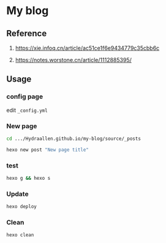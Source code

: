 # My blog

## Reference

1. https://xie.infoq.cn/article/ac51ce1f6e9434779c35cbb6c

2. https://notes.worstone.cn/article/1112885395/


## Usage

### config page

edit `_config.yml`

### New page

```bash
cd .../Hydraallen.github.io/my-blog/source/_posts

hexo new post "New page title"
```

### test

```bash
hexo g && hexo s
```

### Update

```bash
hexo deploy
```

### Clean
```bash
hexo clean
```
